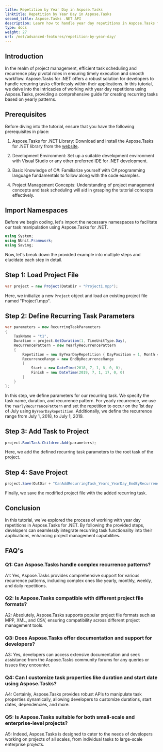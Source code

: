 ```yaml
---
title: Repetition by Year Day in Aspose.Tasks
linktitle: Repetition by Year Day in Aspose.Tasks
second_title: Aspose.Tasks .NET API
description: Learn how to handle year day repetitions in Aspose.Tasks for .NET to streamline recurring task management efficiently.
type: docs
weight: 27
url: /net/advanced-features/repetition-by-year-day/
---
```

## Introduction

In the realm of project management, efficient task scheduling and recurrence play pivotal roles in ensuring timely execution and smooth workflow. Aspose.Tasks for .NET offers a robust solution for developers to handle recurring tasks effortlessly within their applications. In this tutorial, we delve into the intricacies of working with year day repetitions using Aspose.Tasks, providing a comprehensive guide for creating recurring tasks based on yearly patterns.

## Prerequisites

Before diving into the tutorial, ensure that you have the following prerequisites in place:

1. Aspose.Tasks for .NET Library: Download and install the Aspose.Tasks for .NET library from the [website](https://releases.aspose.com/tasks/net/).
   
2. Development Environment: Set up a suitable development environment with Visual Studio or any other preferred IDE for .NET development.

3. Basic Knowledge of C#: Familiarize yourself with C# programming language fundamentals to follow along with the code examples.

4. Project Management Concepts: Understanding of project management concepts and task scheduling will aid in grasping the tutorial concepts effectively.

## Import Namespaces

Before we begin coding, let's import the necessary namespaces to facilitate our task manipulation using Aspose.Tasks for .NET.

```csharp
using System;
using NUnit.Framework;
using Saving;

```

Now, let's break down the provided example into multiple steps and elucidate each step in detail.

## Step 1: Load Project File

```csharp
var project = new Project(DataDir + "Project1.mpp");
```

Here, we initialize a new `Project` object and load an existing project file named "Project1.mpp".

## Step 2: Define Recurring Task Parameters

```csharp
var parameters = new RecurringTaskParameters
{
    TaskName = "t1",
    Duration = project.GetDuration(1, TimeUnitType.Day),
    RecurrencePattern = new YearlyRecurrencePattern
    {
        Repetition = new ByYearDayRepetition { DayPosition = 1, Month = Month.July },
        RecurrenceRange = new EndByRecurrenceRange
        {
            Start = new DateTime(2018, 7, 1, 8, 0, 0),
            Finish = new DateTime(2019, 7, 1, 17, 0, 0)
        }
    }
};
```

In this step, we define parameters for our recurring task. We specify the task name, duration, and recurrence pattern. For yearly recurrence, we use the `YearlyRecurrencePattern` and set the repetition to occur on the 1st day of July using `ByYearDayRepetition`. Additionally, we define the recurrence range from July 1, 2018, to July 1, 2019.

## Step 3: Add Task to Project

```csharp
project.RootTask.Children.Add(parameters);
```

Here, we add the defined recurring task parameters to the root task of the project.

## Step 4: Save Project

```csharp
project.Save(OutDir + "CanAddRecurringTask_Years_YearDay_EndByRecurrenceRange_Test.mpp", SaveFileFormat.Mpp);
```

Finally, we save the modified project file with the added recurring task.

## Conclusion

In this tutorial, we've explored the process of working with year day repetitions in Aspose.Tasks for .NET. By following the provided steps, developers can seamlessly integrate recurring task functionality into their applications, enhancing project management capabilities.

## FAQ's

### Q1: Can Aspose.Tasks handle complex recurrence patterns?

A1: Yes, Aspose.Tasks provides comprehensive support for various recurrence patterns, including complex ones like yearly, monthly, weekly, and daily repetitions.

### Q2: Is Aspose.Tasks compatible with different project file formats?

A2: Absolutely, Aspose.Tasks supports popular project file formats such as MPP, XML, and CSV, ensuring compatibility across different project management tools.

### Q3: Does Aspose.Tasks offer documentation and support for developers?

A3: Yes, developers can access extensive documentation and seek assistance from the Aspose.Tasks community forums for any queries or issues they encounter.

### Q4: Can I customize task properties like duration and start date using Aspose.Tasks?

A4: Certainly, Aspose.Tasks provides robust APIs to manipulate task properties dynamically, allowing developers to customize durations, start dates, dependencies, and more.

### Q5: Is Aspose.Tasks suitable for both small-scale and enterprise-level projects?

A5: Indeed, Aspose.Tasks is designed to cater to the needs of developers working on projects of all scales, from individual tasks to large-scale enterprise projects.
